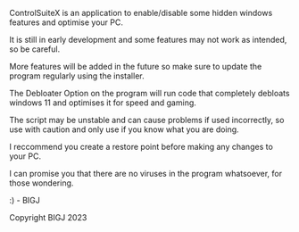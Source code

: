 ControlSuiteX is an application to enable/disable some hidden windows features and optimise your PC.

It is still in early development and some features may not work as intended, so be careful.

More features will be added in the future so make sure to update the program regularly using the installer.

The Debloater Option on the program will run code that completely debloats windows 11 and optimises it for speed and gaming.

The script may be unstable and can cause problems if used incorrectly, so use with caution and only use if you know what you are doing.

I reccommend you create a restore point before making any changes to your PC.

I can promise you that there are no viruses in the program whatsoever, for those wondering.

:) - BIGJ

Copyright BIGJ 2023
